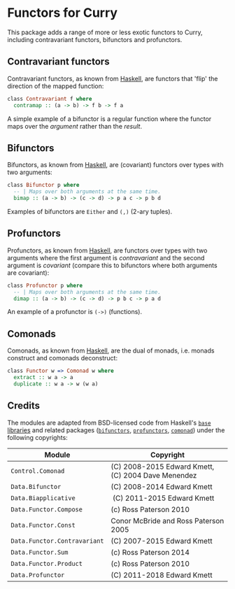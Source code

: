 # Functors for Curry

This package adds a range of more or less exotic functors to Curry, including contravariant functors, bifunctors and profunctors.

## Contravariant functors

Contravariant functors, as known from [Haskell](https://hackage.haskell.org/package/base-4.16.0.0/docs/Data-Functor-Contravariant.html), are functors that 'flip' the direction of the mapped function:

```curry
class Contravariant f where
  contramap :: (a -> b) -> f b -> f a
```

A simple example of a bifunctor is a regular function where the functor maps over the _argument_ rather than the _result_.

## Bifunctors

Bifunctors, as known from [Haskell](https://hackage.haskell.org/package/base-4.16.0.0/docs/Data-Bifunctor.html), are (covariant) functors over types with two arguments:

```curry
class Bifunctor p where
  -- | Maps over both arguments at the same time.
  bimap :: (a -> b) -> (c -> d) -> p a c -> p b d
```

Examples of bifunctors are `Either` and `(,)` (2-ary tuples).

## Profunctors

Profunctors, as known from [Haskell](https://hackage.haskell.org/package/profunctors-5.6.2/docs/Data-Profunctor.html), are functors over types with two arguments where the first argument is _contravariant_ and the second argument is _covariant_ (compare this to bifunctors where both arguments are covariant):

```curry
class Profunctor p where
  -- | Maps over both arguments at the same time.
  dimap :: (a -> b) -> (c -> d) -> p b c -> p a d
```

An example of a profunctor is `(->)` (functions).

## Comonads

Comonads, as known from [Haskell](https://hackage.haskell.org/package/comonad-5.0.8/docs/Control-Comonad.html), are the dual of monads, i.e. monads construct and comonads deconstruct:

```curry
class Functor w => Comonad w where
  extract :: w a -> a
  duplicate :: w a -> w (w a)
```

## Credits

The modules are adapted from BSD-licensed code from Haskell's [`base` libraries](https://hackage.haskell.org/package/base) and related packages ([`bifunctors`](https://hackage.haskell.org/package/bifunctors), [`profunctors`](https://hackage.haskell.org/package/profunctors), [`comonad`](https://hackage.haskell.org/package/comonad)) under the following copyrights:

| Module | Copyright |
| ------ | --------- |
| `Control.Comonad` | (C) 2008-2015 Edward Kmett, (C) 2004 Dave Menendez |
| `Data.Bifunctor` | (C) 2008-2014 Edward Kmett |
| `Data.Biapplicative` | (C) 2011-2015 Edward Kmett |
| `Data.Functor.Compose` | (c) Ross Paterson 2010 |
| `Data.Functor.Const` | Conor McBride and Ross Paterson 2005 |
| `Data.Functor.Contravariant` | (C) 2007-2015 Edward Kmett |
| `Data.Functor.Sum` | (c) Ross Paterson 2014 |
| `Data.Functor.Product` | 	(c) Ross Paterson 2010 |
| `Data.Profunctor` | (C) 2011-2018 Edward Kmett |
